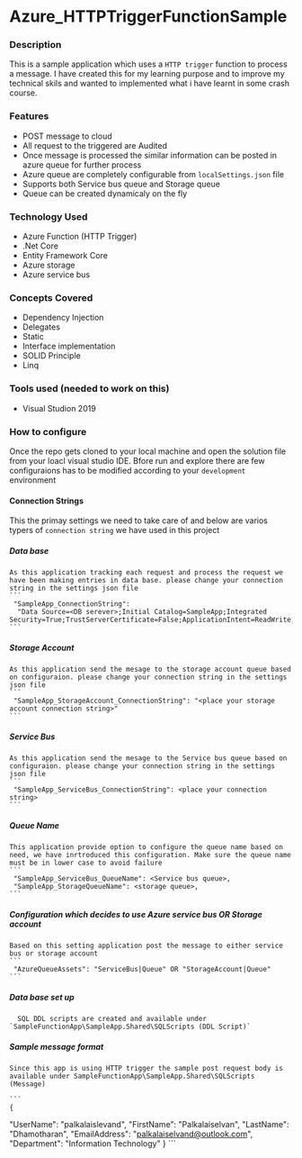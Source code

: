 Azure_HTTPTriggerFunctionSample
===============================

### Description
  This is a sample application which uses a `HTTP trigger` function to process a message. I have created this for my learning purpose and to improve my technical skils and wanted to implemented what i have learnt in some crash course.
  
### Features

- POST message to cloud
- All request to the triggered are Audited
- Once message is processed the similar information can be posted in azure queue for further process
- Azure queue are completely configurable from `localSettings.json` file
- Supports both Service bus queue and Storage queue
- Queue can be created dynamicaly on the fly

### Technology Used

- Azure Function (HTTP Trigger)
- .Net Core
- Entity Framework Core
- Azure storage
- Azure service bus

### Concepts Covered

- Dependency Injection
- Delegates
- Static
- Interface implementation
- SOLID Principle
- Linq

### Tools used (needed to work on this)

- Visual Studion 2019

### How to configure

  Once the repo gets cloned to your local machine and open the solution file from your loacl visual studio IDE. Bfore run and explore there are few configuraions has to be modified according to your `development` environment

#### Connection Strings

  This the primay settings we need to take care of and below are varios typers of `connection string` we have used in this project

  ##### Data base
    As this application tracking each request and process the request we have been making entries in data base. please change your connection string in the settings json file
    ```
     "SampleApp_ConnectionString": 
      "Data Source=<DB serever>;Initial Catalog=SampleApp;Integrated Security=True;TrustServerCertificate=False;ApplicationIntent=ReadWrite;MultiSubnetFailover=False"
    ```
  ##### Storage Account
    As this application send the mesage to the storage account queue based on configuraion. please change your connection string in the settings json file
    ```
     "SampleApp_StorageAccount_ConnectionString": "<place your storage account connection string>"
    ```
   ##### Service Bus
    As this application send the mesage to the Service bus queue based on configuraion. please change your connection string in the settings json file
    ```
     "SampleApp_ServiceBus_ConnectionString": <place your connection string>
    ```
    
  ##### Queue Name
    This application provide option to configure the queue name based on need, we have inrtroduced this configuration. Make sure the queue name must be in lower case to avoid failure
    ```
     "SampleApp_ServiceBus_QueueName": <Service bus queue>,
     "SampleApp_StorageQueueName": <storage queue>,
    ```
  ##### Configuration which decides to use Azure service bus OR Storage account
    Based on this setting application post the message to either service bus or storage account
    ```
     "AzureQueueAssets": "ServiceBus|Queue" OR "StorageAccount|Queue"
    ```

  ##### Data base set up
      SQL DDL scripts are created and available under `SampleFunctionApp\SampleApp.Shared\SQLScripts (DDL Script)`
  ##### Sample message format
    Since this app is using HTTP trigger the sample post request body is available under SampleFunctionApp\SampleApp.Shared\SQLScripts (Message)
    
    ```
    {
  "UserName": "palkalaislevand",
  "FirstName": "Palkalaiselvan",
  "LastName": "Dhamotharan",
  "EmailAddress": "palkalaiselvand@outlook.com",
  "Department": "Information Technology"
}
    ```
